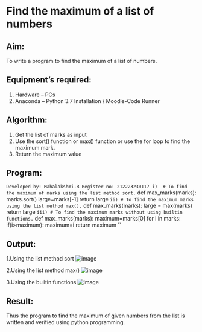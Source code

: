 # Find the maximum of a list of numbers
## Aim:
To write a program to find the maximum of a list of numbers.
## Equipment’s required:
1.	Hardware – PCs
2.	Anaconda – Python 3.7 Installation / Moodle-Code Runner
## Algorithm:
1.	Get the list of marks as input
2.	Use the sort() function or max() function or use the for loop to find the maximum mark.
3.	Return the maximum value
## Program:
``
Developed by: Mahalakshmi.R
Register no: 212223230117
i)	# To find the maximum of marks using the list method sort.
``
def max_marks(marks):
    marks.sort()
    large=marks[-1]
    return large
``
ii)	# To find the maximum marks using the list method max().
``
def max_marks(marks):
    large = max(marks)
    return large
``
iii) # To find the maximum marks without using builtin functions.
``
def max_marks(marks):
    maximum=marks[0]
    for i in marks:
        if(i>maximum):
            maximum=i
    return maximum
``
## Output:

1.Using the list method sort
![image](https://github.com/Maharavi2006/FindMaximum/assets/154535981/7ec7e42b-eb8e-482c-8878-63ea93b38dbd)


2.Using the list method max()
![image](https://github.com/Maharavi2006/FindMaximum/assets/154535981/eae861b7-274e-4d7d-8645-985656723322)


3.Using the builtin functions
![image](https://github.com/Maharavi2006/FindMaximum/assets/154535981/e9e4176f-b47a-499d-b4f9-7b456ad58521)



## Result:
Thus the program to find the maximum of given numbers from the list is written and verified using python programming.

